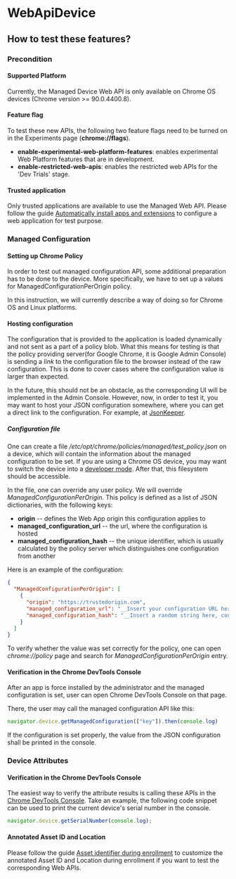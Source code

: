 # WebApiDevice
## How to test these features?

### Precondition
#### Supported Platform
Currently, the Managed Device Web API is only available on Chrome OS devices (Chrome version >= 90.0.4400.8).
#### Feature flag
To test these new APIs, the following two feature flags need to be turned on in the Experiments page (**chrome://flags**).
* **enable-experimental-web-platform-features**: enables experimental Web Platform features that are in development.
* **enable-restricted-web-apis**: enables the restricted web APIs for the 'Dev Trials' stage.
#### Trusted application
Only trusted applications are available to use the Managed Web API. Please follow the guide [Automatically install apps and extensions](https://support.google.com/chrome/a/answer/6306504) to configure a web application for test purpose.

### Managed Configuration
#### Setting up Chrome Policy
In order to test out managed configuration API, some additional preparation has to be done to the device. More specifically, we have to set up a values for ManagedConfigurationPerOrigin policy.  

In this instruction, we will currently describe a way of doing so for Chrome OS and Linux platforms.

#### Hosting configuration

The configuration that is provided to the application is loaded dynamically and not sent as a part of a policy blob. What this means for testing is that the policy providing server(for Google Chrome, it is Google Admin Console) is sending a *link* to the configuration file to the browser instead of the raw configuration. This is done to cover cases where the configuration value is larger than expected. 

In the future, this should not be an obstacle, as the corresponding UI will be implemented in the Admin Console. However, now, in order to test it, you may want to host your JSON configuration somewhere, where you can get a direct link to the configuration. For example, at [JsonKeeper](https://jsonkeeper.com/).

##### Configuration file
One can create a file */etc/opt/chrome/policies/managed/test_policy.json* on a device, which will contain the information about the managed configuration to be set.
If you are using a Chrome OS device, you may want to switch the device into a [developer mode](https://chromium.googlesource.com/chromiumos/docs/+/HEAD/developer_mode.md#dev-mode). After that, this filesystem should be accessible.

In the file, one can override any user policy. We will override *ManagedConfigurationPerOrigin*. This policy is defined as a list of JSON dictionaries, with the following keys:
- __origin__ -- defines the Web App origin this configuration applies to
- __managed_configuration_url__ -- the url, where the configuration is hosted
- __managed_configuration_hash__ -- the unique identifier, which is usually calculated by the policy server which distinguishes one configuration from another

Here is an example of the configuration:

```json
{
  "ManagedConfigurationPerOrigin": [
    {
      "origin": "https://trustedorigin.com",
      "managed_configuration_url": "__Insert your configuration URL here__",
      "managed_configuration_hash": "__Insert a random string here, configuration URL, for example__"
    }
  ]
}
```

To verify whether the value was set correctly for the policy, one can open *chrome://policy* page and search for *ManagedConfigurationPerOrigin* entry.

#### Verification in the Chrome DevTools Console

After an app is force installed by the administrator and the managed configuration is set, user can open Chrome DevTools Console on that page.

There, the user may call the managed configuration API like this:
```javascript
navigator.device.getManagedConfiguration(["key"]).then(console.log)
```

If the configuration is set properly, the value from the JSON configuration shall be printed in the console. 

### Device Attributes
#### Verification in the Chrome DevTools Console
The easiest way to verify the attribute results is calling these APIs in the [Chrome DevTools Console](https://developers.google.com/web/tools/chrome-devtools/console). Take an example, the following code snippet can be used to print the current device's serial number in the console.
```javascript
navigator.device.getSerialNumber(console.log);
```
#### Annotated Asset ID and Location
Please follow the guide [Asset identifier during enrollment](https://support.google.com/chrome/a/answer/2657289?hl=en#allow_to_update_device_attribute) to customize the annotated Asset ID and Location during enrollment if you want to test the corresponding Web APIs.
